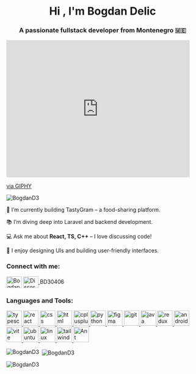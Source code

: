 <h1 align="center">Hi , I'm Bogdan Delic</h1>
<h3 align="center">A passionate fullstack developer from Montenegro 🇲🇪</h3>

<iframe src="https://giphy.com/embed/qgQUggAC3Pfv687qPC" width="480" height="360" frameBorder="0" class="giphy-embed" allowFullScreen></iframe>
<p><a href="https://giphy.com/gifs/dommespace-domme-space-programador-qgQUggAC3Pfv687qPC">via GIPHY</a></p>

<p align="left"> <img src="https://komarev.com/ghpvc/?username=BogdanD3&label=Profile%20views&color=0e75b6&style=flat" alt="BogdanD3" /> </p>

🚀 I’m currently building TastyGram – a food-sharing platform.

📚 I’m diving deep into Laravel and backend development.

💻 Ask me about **React, TS, C++** – I love discussing code!

🎨 I enjoy designing UIs and building user-friendly interfaces.

<h3 align="left">Connect with me:</h3>
<p align="left">
<a href="https://www.instagram.com/delicbogdan_" target="blank"><img align="center" src="https://raw.githubusercontent.com/rahuldkjain/github-profile-readme-generator/master/src/images/icons/Social/instagram.svg" alt="Bogdan" height="30" width="40" /></a>
 <a href="https://discord.com/users/your-user-id" target="_blank">
    <img align="center" src="https://upload.wikimedia.org/wikipedia/commons/6/6c/Discord_logo_2021.svg" alt="Discord" height="30" width="40" />
  </a>
  </a>
  <span> BD30406</span>

<h3 align="left">Languages and Tools:</h3>
<p align="left">
  <!-- TypeScript -->
  <a href="https://www.typescriptlang.org/" target="_blank" rel="noreferrer">
    <img src="https://cdn.jsdelivr.net/gh/devicons/devicon/icons/typescript/typescript-original.svg" alt="typescript" width="40" height="40"/>
  </a>
  <!-- React -->
  <a href="https://reactjs.org/" target="_blank" rel="noreferrer">
    <img src="https://cdn.jsdelivr.net/gh/devicons/devicon/icons/react/react-original.svg" alt="react" width="40" height="40"/>
  </a>
  <!-- CSS -->
  <a href="https://www.w3schools.com/css/" target="_blank" rel="noreferrer">
    <img src="https://cdn.jsdelivr.net/gh/devicons/devicon/icons/css3/css3-original.svg" alt="css" width="40" height="40"/>
  </a>
  <!-- HTML -->
  <a href="https://www.w3.org/html/" target="_blank" rel="noreferrer">
    <img src="https://cdn.jsdelivr.net/gh/devicons/devicon/icons/html5/html5-original.svg" alt="html" width="40" height="40"/>
  </a>
  <!-- C++ -->
  <a href="https://cplusplus.com/" target="_blank" rel="noreferrer">
    <img src="https://cdn.jsdelivr.net/gh/devicons/devicon/icons/cplusplus/cplusplus-original.svg" alt="cplusplus" width="40" height="40"/>
  </a>
  <!-- Python -->
  <a href="https://www.python.org/" target="_blank" rel="noreferrer">
    <img src="https://cdn.jsdelivr.net/gh/devicons/devicon/icons/python/python-original.svg" alt="python" width="40" height="40"/>
  </a>
  <!-- Figma -->
  <a href="https://www.figma.com/" target="_blank" rel="noreferrer">
    <img src="https://www.vectorlogo.zone/logos/figma/figma-icon.svg" alt="figma" width="40" height="40"/>
  </a>
  <!-- Git -->
  <a href="https://git-scm.com/" target="_blank" rel="noreferrer">
    <img src="https://cdn.jsdelivr.net/gh/devicons/devicon/icons/git/git-original.svg" alt="git" width="40" height="40"/>
  </a>
  <!-- Java -->
  <a href="https://www.java.com/" target="_blank" rel="noreferrer">
    <img src="https://cdn.jsdelivr.net/gh/devicons/devicon/icons/java/java-original.svg" alt="java" width="40" height="40"/>
  </a>
  <!-- Redux -->
  <a href="https://redux.js.org/" target="_blank" rel="noreferrer">
    <img src="https://cdn.jsdelivr.net/gh/devicons/devicon/icons/redux/redux-original.svg" alt="redux" width="40" height="40"/>
  </a>
  <!-- Android Studio -->
  <a href="https://developer.android.com/studio" target="_blank" rel="noreferrer">
    <img src="https://cdn.jsdelivr.net/gh/devicons/devicon/icons/androidstudio/androidstudio-original.svg" alt="android studio" width="40" height="40"/>
  </a>
  <!-- Vite -->
  <a href="https://vitejs.dev/" target="_blank" rel="noreferrer">
    <img src="https://vitejs.dev/logo.svg" alt="vite" width="40" height="40"/>
  </a>
  <!-- Ubuntu -->
  <a href="https://ubuntu.com/" target="_blank" rel="noreferrer">
    <img src="https://assets.ubuntu.com/v1/29985a98-ubuntu-logo32.png" alt="ubuntu" width="40" height="40"/>
  </a>
  <!-- Linux -->
  <a href="https://www.linux.org/" target="_blank" rel="noreferrer">
    <img src="https://cdn.jsdelivr.net/gh/devicons/devicon/icons/linux/linux-original.svg" alt="linux" width="40" height="40"/>
  </a>
  <!-- Tailwind CSS -->
<a href="https://tailwindcss.com/" target="_blank" rel="noreferrer"> <img src="https://www.vectorlogo.zone/logos/tailwindcss/tailwindcss-icon.svg" alt="tailwind" width="40" height="40"/> 
  <a href="https://ant.design/" target="_blank" rel="noreferrer">
    <img src="https://www.svgrepo.com/show/353401/ant-design.svg" alt="Ant Design" width="40" height="40"/>
  </a>
</p> 

<p><img align="left" src="https://github-readme-stats.vercel.app/api/top-langs?username=BogdanD3&show_icons=true&locale=en&layout=compact" alt="BogdanD3" /></p>

<p>&nbsp;<img align="center" src="https://github-readme-stats.vercel.app/api?username=BogdanD3&show_icons=true&locale=en" alt="BogdanD3" /></p>

<p><img align="center" src="https://camo.githubusercontent.com/5f02fb7a716ae331d02cc99e8bcd018ea14cf3f6024f6b3399ad826fbaf549ee/68747470733a2f2f6769746875622d726561646d652d73747265616b2d73746174732e6865726f6b756170702e636f6d2f3f757365723d746f646f727726" alt="BogdanD3" /></p>